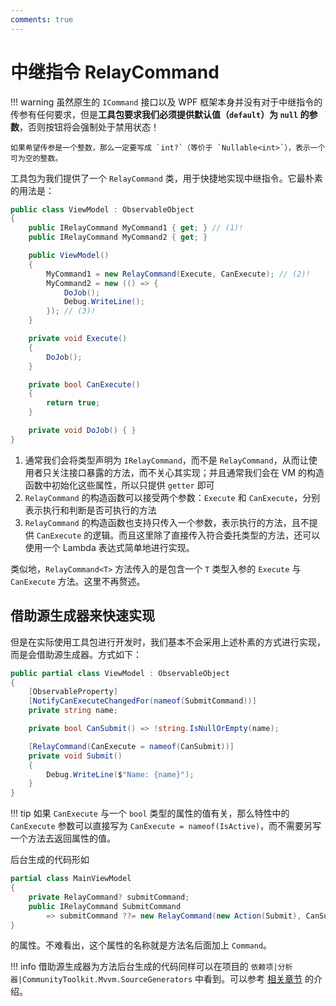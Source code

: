 ```yaml
---
comments: true
---
```


# 中继指令 RelayCommand

!!! warning
    虽然原生的 `ICommand` 接口以及 WPF 框架本身并没有对于中继指令的传参有任何要求，但是**工具包要求我们必须提供默认值（`default`）为 `null` 的参数**，否则按钮将会强制处于禁用状态！

    如果希望传参是一个整数，那么一定要写成 `int?`（等价于 `Nullable<int>`），表示一个可为空的整数。

工具包为我们提供了一个 `RelayCommand` 类，用于快捷地实现中继指令。它最朴素的用法是：

```csharp
public class ViewModel : ObservableObject
{
    public IRelayCommand MyCommand1 { get; } // (1)!
    public IRelayCommand MyCommand2 { get; }

    public ViewModel()
    {
        MyCommand1 = new RelayCommand(Execute, CanExecute); // (2)!
        MyCommand2 = new (() => {
            DoJob();
            Debug.WriteLine();
        }); // (3)!
    }

    private void Execute()
    {
        DoJob();
    }

    private bool CanExecute()
    {
        return true;
    }

    private void DoJob() { }
}
```

1. 通常我们会将类型声明为 `IRelayCommand`，而不是 `RelayCommand`，从而让使用者只关注接口暴露的方法，而不关心其实现；并且通常我们会在 VM 的构造函数中初始化这些属性，所以只提供 `getter` 即可
2. `RelayCommand` 的构造函数可以接受两个参数：`Execute` 和 `CanExecute`，分别表示执行和判断是否可执行的方法
3. `RelayCommand` 的构造函数也支持只传入一个参数，表示执行的方法，且不提供 `CanExecute` 的逻辑。而且这里除了直接传入符合委托类型的方法，还可以使用一个 Lambda 表达式简单地进行实现。

类似地，`RelayCommand<T>` 方法传入的是包含一个 `T` 类型入参的 `Execute` 与 `CanExecute` 方法。这里不再赘述。

## 借助源生成器来快速实现

但是在实际使用工具包进行开发时，我们基本不会采用上述朴素的方式进行实现，而是会借助源生成器。方式如下：

```csharp
public partial class ViewModel : ObservableObject
{
    [ObservableProperty]
    [NotifyCanExecuteChangedFor(nameof(SubmitCommand))]
    private string name;

    private bool CanSubmit() => !string.IsNullOrEmpty(name);

    [RelayCommand(CanExecute = nameof(CanSubmit))]
    private void Submit()
    {
        Debug.WriteLine($"Name: {name}");
    }
}
```

!!! tip
    如果 `CanExecute` 与一个 `bool` 类型的属性的值有关，那么特性中的 `CanExecute` 参数可以直接写为 `CanExecute = nameof(IsActive)`，而不需要另写一个方法去返回属性的值。

后台生成的代码形如

```csharp
partial class MainViewModel
{
    private RelayCommand? submitCommand;
    public IRelayCommand SubmitCommand
        => submitCommand ??= new RelayCommand(new Action(Submit), CanSubmit);
}
```

的属性。不难看出，这个属性的名称就是方法名后面加上 `Command`。

!!! info
    借助源生成器为方法后台生成的代码同样可以在项目的 `依赖项|分析器|CommunityToolkit.Mvvm.SourceGenerators` 中看到。可以参考 [相关章节](../Source%20Generator/FieldAttributes.md#_1) 的介绍。
